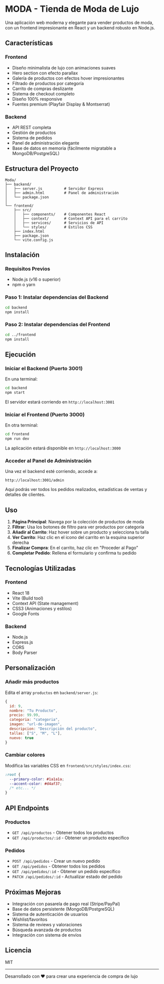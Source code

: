 # MODA - Tienda de Moda de Lujo

Una aplicación web moderna y elegante para vender productos de moda, con un frontend impresionante en React y un backend robusto en Node.js.

## Características

### Frontend
- Diseño minimalista de lujo con animaciones suaves
- Hero section con efecto parallax
- Galería de productos con efectos hover impresionantes
- Filtrado de productos por categoría
- Carrito de compras deslizante
- Sistema de checkout completo
- Diseño 100% responsive
- Fuentes premium (Playfair Display & Montserrat)

### Backend
- API REST completa
- Gestión de productos
- Sistema de pedidos
- Panel de administración elegante
- Base de datos en memoria (fácilmente migratable a MongoDB/PostgreSQL)

## Estructura del Proyecto

```
Moda/
├── backend/
│   ├── server.js          # Servidor Express
│   ├── admin.html         # Panel de administración
│   └── package.json
│
└── frontend/
    ├── src/
    │   ├── components/    # Componentes React
    │   ├── context/       # Context API para el carrito
    │   ├── services/      # Servicios de API
    │   └── styles/        # Estilos CSS
    ├── index.html
    ├── package.json
    └── vite.config.js
```

## Instalación

### Requisitos Previos
- Node.js (v16 o superior)
- npm o yarn

### Paso 1: Instalar dependencias del Backend

```bash
cd backend
npm install
```

### Paso 2: Instalar dependencias del Frontend

```bash
cd ../frontend
npm install
```

## Ejecución

### Iniciar el Backend (Puerto 3001)

En una terminal:

```bash
cd backend
npm start
```

El servidor estará corriendo en `http://localhost:3001`

### Iniciar el Frontend (Puerto 3000)

En otra terminal:

```bash
cd frontend
npm run dev
```

La aplicación estará disponible en `http://localhost:3000`

### Acceder al Panel de Administración

Una vez el backend esté corriendo, accede a:

```
http://localhost:3001/admin
```

Aquí podrás ver todos los pedidos realizados, estadísticas de ventas y detalles de clientes.

## Uso

1. **Página Principal**: Navega por la colección de productos de moda
2. **Filtrar**: Usa los botones de filtro para ver productos por categoría
3. **Añadir al Carrito**: Haz hover sobre un producto y selecciona tu talla
4. **Ver Carrito**: Haz clic en el icono del carrito en la esquina superior derecha
5. **Finalizar Compra**: En el carrito, haz clic en "Proceder al Pago"
6. **Completar Pedido**: Rellena el formulario y confirma tu pedido

## Tecnologías Utilizadas

### Frontend
- React 18
- Vite (Build tool)
- Context API (State management)
- CSS3 (Animaciones y estilos)
- Google Fonts

### Backend
- Node.js
- Express.js
- CORS
- Body Parser

## Personalización

### Añadir más productos

Edita el array `productos` en `backend/server.js`:

```javascript
{
  id: 9,
  nombre: "Tu Producto",
  precio: 99.99,
  categoria: "categoria",
  imagen: "url-de-imagen",
  descripcion: "Descripción del producto",
  tallas: ["S", "M", "L"],
  nuevo: true
}
```

### Cambiar colores

Modifica las variables CSS en `frontend/src/styles/index.css`:

```css
:root {
  --primary-color: #1a1a1a;
  --accent-color: #d4af37;
  /* etc... */
}
```

## API Endpoints

### Productos
- `GET /api/productos` - Obtener todos los productos
- `GET /api/productos/:id` - Obtener un producto específico

### Pedidos
- `POST /api/pedidos` - Crear un nuevo pedido
- `GET /api/pedidos` - Obtener todos los pedidos
- `GET /api/pedidos/:id` - Obtener un pedido específico
- `PATCH /api/pedidos/:id` - Actualizar estado del pedido

## Próximas Mejoras

- Integración con pasarela de pago real (Stripe/PayPal)
- Base de datos persistente (MongoDB/PostgreSQL)
- Sistema de autenticación de usuarios
- Wishlist/favoritos
- Sistema de reviews y valoraciones
- Búsqueda avanzada de productos
- Integración con sistema de envíos

## Licencia

MIT

---

Desarrollado con ❤️ para crear una experiencia de compra de lujo
